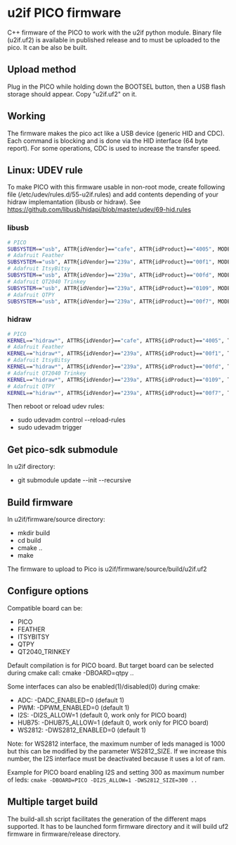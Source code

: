 # u2if PICO firmware

C++ firmware of the PICO to work with the u2if python module.
Binary file (u2if.uf2) is available in published release and to must be uploaded to the pico. It can be also be built.

## Upload method
Plug in the PICO while holding down the BOOTSEL button, then a USB flash storage should appear. Copy "u2if.uf2" on it.

## Working
The firmware makes the pico act like a USB device (generic HID and CDC). Each command is blocking and is done via the HID interface (64 byte report). For some operations, CDC is used to increase the transfer speed.

## Linux: UDEV rule
To make PICO with this firmware usable in non-root mode, create following file (/etc/udev/rules.d/55-u2if.rules) and add contents depending of your hidraw 
implemantation (libusb or hidraw). See https://github.com/libusb/hidapi/blob/master/udev/69-hid.rules

### libusb
```bash
# PICO
SUBSYSTEM=="usb", ATTR{idVendor}=="cafe", ATTR{idProduct}=="4005", MODE="0666"
# Adafruit Feather
SUBSYSTEM=="usb", ATTR{idVendor}=="239a", ATTR{idProduct}=="00f1", MODE="0666"
# Adafruit ItsyBitsy
SUBSYSTEM=="usb", ATTR{idVendor}=="239a", ATTR{idProduct}=="00fd", MODE="0666"
# Adafruit QT2040 Trinkey
SUBSYSTEM=="usb", ATTR{idVendor}=="239a", ATTR{idProduct}=="0109", MODE="0666"
# Adafruit QTPY
SUBSYSTEM=="usb", ATTR{idVendor}=="239a", ATTR{idProduct}=="00f7", MODE="0666"
```

### hidraw
```bash
# PICO
KERNEL=="hidraw*", ATTRS{idVendor}=="cafe", ATTRS{idProduct}=="4005", TAG+="uaccess", GROUP="plugdev", MODE="0660"
# Adafruit Feather
KERNEL=="hidraw*", ATTRS{idVendor}=="239a", ATTRS{idProduct}=="00f1", TAG+="uaccess", GROUP="plugdev", MODE="0660"
# Adafruit ItsyBitsy
KERNEL=="hidraw*", ATTRS{idVendor}=="239a", ATTRS{idProduct}=="00fd", TAG+="uaccess", GROUP="plugdev", MODE="0660"
# Adafruit QT2040 Trinkey
KERNEL=="hidraw*", ATTRS{idVendor}=="239a", ATTRS{idProduct}=="0109", TAG+="uaccess", GROUP="plugdev", MODE="0660"
# Adafruit QTPY
KERNEL=="hidraw*", ATTRS{idVendor}=="239a", ATTRS{idProduct}=="00f7", TAG+="uaccess", GROUP="plugdev", MODE="0660"
```

Then reboot or reload udev rules:

 * sudo udevadm control --reload-rules
 * sudo udevadm trigger

## Get pico-sdk submodule
In u2if directory:
 - git submodule update --init --recursive

## Build firmware
In u2if/firmware/source directory:
 - mkdir build
 - cd build
 - cmake ..
 - make

The firmware to upload to Pico is u2if/firmware/source/build/u2if.uf2

## Configure options

Compatible board can be:
 - PICO
 - FEATHER
 - ITSYBITSY 
 - QTPY
 - QT2040_TRINKEY

Default compilation is for PICO board. But target board can be selected during cmake call: cmake -DBOARD=qtpy ..

 Some interfaces can also be enabled(1)/disabled(0) during cmake:
  - ADC:   -DADC_ENABLED=0 (default 1)
  - PWM:   -DPWM_ENABLED=0 (default 1)
  - I2S:   -DI2S_ALLOW=1   (default 0, work only for PICO board)
  - HUB75: -DHUB75_ALLOW=1   (default 0, work only for PICO board)
  - WS2812: -DWS2812_ENABLED=0 (default 1)

Note: for WS2812 interface, the maximum number of leds managed is 1000 but this can be modified by the parameter WS2812_SIZE. If we increase this number, the I2S interface must be deactivated because it uses a lot of ram.

Example for PICO board enabling I2S and setting 300 as maximum number of leds: ```cmake -DBOARD=PICO -DI2S_ALLOW=1 -DWS2812_SIZE=300 ..```

## Multiple target build
The build-all.sh script facilitates the generation of the different maps supported. It has to be launched form firmware directory and it will build uf2 firmware in firmware/release directory.
